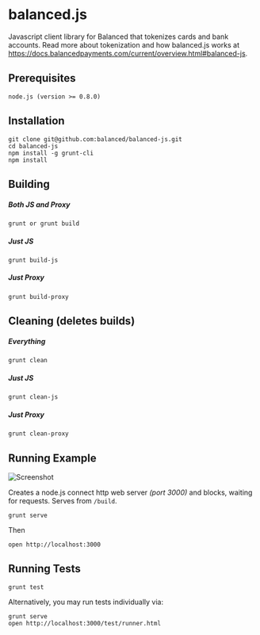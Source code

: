 # balanced.js #

Javascript client library for Balanced that tokenizes cards and bank accounts. Read more about tokenization and how balanced.js works at https://docs.balancedpayments.com/current/overview.html#balanced-js.

## Prerequisites ##

    node.js (version >= 0.8.0)

## Installation ##

    git clone git@github.com:balanced/balanced-js.git
    cd balanced-js
    npm install -g grunt-cli
    npm install

## Building ###

##### Both JS and Proxy #####

    grunt or grunt build

##### Just JS #####

    grunt build-js

##### Just Proxy #####

    grunt build-proxy

## Cleaning (deletes builds) ##

##### Everything #####

    grunt clean

##### Just JS #####

    grunt clean-js

##### Just Proxy #####

    grunt clean-proxy

## Running Example ##

![Screenshot](http://i.imgur.com/M7Wd9rq.png)

Creates a node.js connect http web server *(port 3000)* and blocks, waiting for requests. Serves from `/build`.

    grunt serve

Then

    open http://localhost:3000

## Running Tests ##

    grunt test

Alternatively, you may run tests individually via:

    grunt serve
    open http://localhost:3000/test/runner.html
